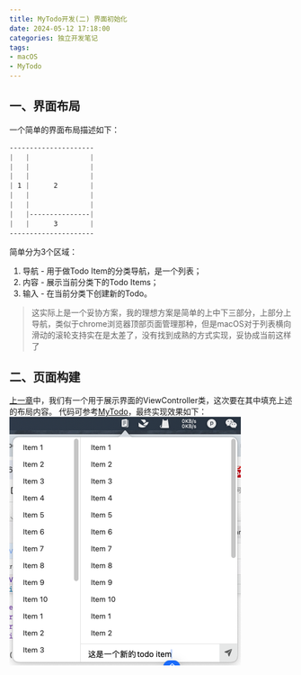 ```yaml
---
title: MyTodo开发(二) 界面初始化
date: 2024-05-12 17:18:00
categories: 独立开发笔记
tags:
- macOS
- MyTodo
---
```


## 一、界面布局
一个简单的界面布局描述如下：
```css
---------------------
|   |               |
|   |               |
|   |               |
| 1 |      2        |
|   |               |
|   |               |
|   |---------------|
|   |      3        |
---------------------
```
简单分为3个区域：
1. 导航 - 用于做Todo Item的分类导航，是一个列表；
2. 内容 - 展示当前分类下的Todo Items；
3. 输入 - 在当前分类下创建新的Todo。

> 这实际上是一个妥协方案，我的理想方案是简单的上中下三部分，上部分上导航，类似于chrome浏览器顶部页面管理那种，但是macOS对于列表横向滑动的滚轮支持实在是太差了，没有找到成熟的方式实现，妥协成当前这样了

## 二、页面构建
[上一章]()中，我们有一个用于展示界面的ViewController类，这次要在其中填充上述的布局内容。
代码可参考[MyTodo](https://github.com/boybeak/MyTodo)，最终实现效果如下：
![my_todo_ui_init](../images/my_todo_ui_init.png)